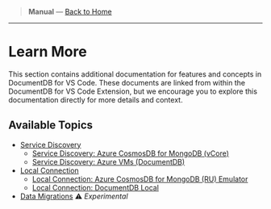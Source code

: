 <!-- Manual Section Badge or Breadcrumb -->

> **Manual** &mdash; [Back to Home](../index.md)

---

# Learn More

This section contains additional documentation for features and concepts in DocumentDB for VS Code. These documents are linked from within the DocumentDB for VS Code Extension, but we encourage you to explore this documentation directly for more details and context.

## Available Topics

- [Service Discovery](./service-discovery.md)
  - [Service Discovery: Azure CosmosDB for MongoDB (vCore)](./service-discovery-azure-cosmosdb-for-mongodb-vcore.md)
  - [Service Discovery: Azure VMs (DocumentDB)](./service-discovery-azure-vms.md)
- [Local Connection](./local-connection.md)
  - [Local Connection: Azure CosmosDB for MongoDB (RU) Emulator](./local-connection-mongodb-ru.md)
  - [Local Connection: DocumentDB Local](./local-connection-documentdb-local.md)
- [Data Migrations](./data-migrations.md) ⚠️ _Experimental_
